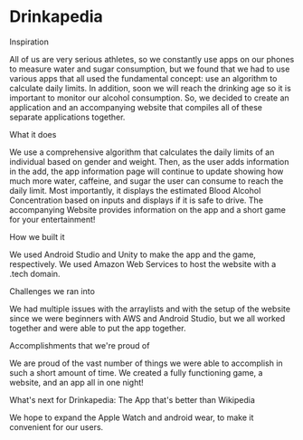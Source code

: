 # Drinkapedia
Inspiration

All of us are very serious athletes, so we constantly use apps on our phones to measure water and sugar consumption, but we found that we had to use various apps that all used the fundamental concept: use an algorithm to calculate daily limits. In addition, soon we will reach the drinking age so it is important to monitor our alcohol consumption. So, we decided to create an application and an accompanying website that compiles all of these separate applications together.

What it does

We use a comprehensive algorithm that calculates the daily limits of an individual based on gender and weight. Then, as the user adds information in the add, the app information page will continue to update showing how much more water, caffeine, and sugar the user can consume to reach the daily limit. Most importantly, it displays the estimated Blood Alcohol Concentration based on inputs and displays if it is safe to drive. The accompanying Website provides information on the app and a short game for your entertainment!

How we built it

We used Android Studio and Unity to make the app and the game, respectively. We used Amazon Web Services to host the website with a .tech domain.

Challenges we ran into

We had multiple issues with the arraylists and with the setup of the website since we were beginners with AWS and Android Studio, but we all worked together and were able to put the app together.

Accomplishments that we're proud of

We are proud of the vast number of things we were able to accomplish in such a short amount of time. We created a fully functioning game, a website, and an app all in one night!

What's next for Drinkapedia: The App that's better than Wikipedia

We hope to expand the Apple Watch and android wear, to make it convenient for our users.
